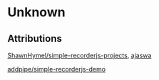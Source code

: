 # Unknown

## Attributions

[ShawnHymel/simple-recorderjs-projects](https://github.com/ShawnHymel/simple-recorderjs-projects), [ajaswa](https://github.com/ajaswa)

[addpipe/simple-recorderjs-demo](https://github.com/addpipe/simple-recorderjs-demo)